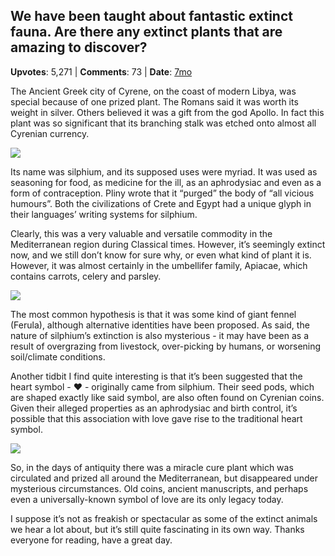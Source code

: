 ## We have been taught about fantastic extinct fauna. Are there any extinct plants that are amazing to discover?
    
**Upvotes**: 5,271 | **Comments**: 73 | **Date**: [7mo](https://www.quora.com/We-have-been-taught-about-fantastic-extinct-fauna-Are-there-any-extinct-plants-that-are-amazing-to-discover/answer/Gary-Meaney)

The Ancient Greek city of Cyrene, on the coast of modern Libya, was special because of one prized plant. The Romans said it was worth its weight in silver. Others believed it was a gift from the god Apollo. In fact this plant was so significant that its branching stalk was etched onto almost all Cyrenian currency.

![](https://qph.fs.quoracdn.net/main-qimg-b688b2e1b58f9eabd042df0a50548cbe-lq)

Its name was silphium, and its supposed uses were myriad. It was used as seasoning for food, as medicine for the ill, as an aphrodysiac and even as a form of contraception. Pliny wrote that it “purged” the body of “all vicious humours”. Both the civilizations of Crete and Egypt had a unique glyph in their languages’ writing systems for silphium.

Clearly, this was a very valuable and versatile commodity in the Mediterranean region during Classical times. However, it’s seemingly extinct now, and we still don’t know for sure why, or even what kind of plant it is. However, it was almost certainly in the umbellifer family, Apiacae, which contains carrots, celery and parsley.

![](https://qph.fs.quoracdn.net/main-qimg-c3bc05aaca850d743e63c7c360bcf84c-pjlq)

The most common hypothesis is that it was some kind of giant fennel (Ferula), although alternative identities have been proposed. As said, the nature of silphium’s extinction is also mysterious - it may have been as a result of overgrazing from livestock, over-picking by humans, or worsening soil/climate conditions.

Another tidbit I find quite interesting is that it’s been suggested that the heart symbol - ♥ - originally came from silphium. Their seed pods, which are shaped exactly like said symbol, are also often found on Cyrenian coins. Given their alleged properties as an aphrodysiac and birth control, it’s possible that this association with love gave rise to the traditional heart symbol.

![](https://qph.fs.quoracdn.net/main-qimg-f9b9dbf855e520729dde71d2dd751397-lq)

So, in the days of antiquity there was a miracle cure plant which was circulated and prized all around the Mediterranean, but disappeared under mysterious circumstances. Old coins, ancient manuscripts, and perhaps even a universally-known symbol of love are its only legacy today.

I suppose it’s not as freakish or spectacular as some of the extinct animals we hear a lot about, but it’s still quite fascinating in its own way. Thanks everyone for reading, have a great day.

